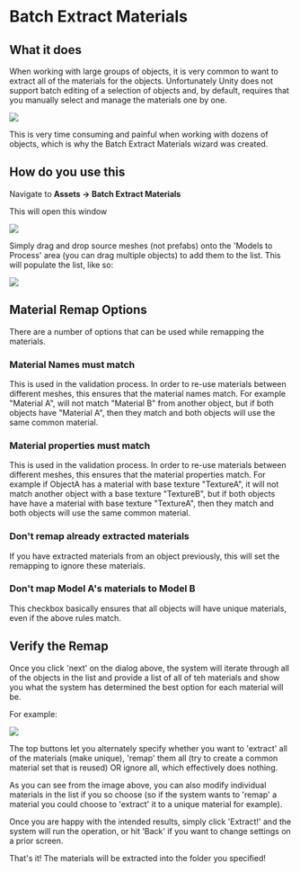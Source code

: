# Batch Extract Materials

## What it does

When working with large groups of objects, it is very common to want to extract all of the materials for the objects. Unfortunately Unity does not support batch editing of a selection of objects and, by default, requires that you manually select and manage the materials one by one.

![](../Images/materialmultiedit.png)

This is very time consuming and painful when working with dozens of objects, which is why the Batch Extract Materials wizard was created.

## How do you use this

Navigate to **Assets -> Batch Extract Materials**

This will open this window

![](../Images/BatchExtractWindow.png)

Simply drag and drop source meshes (not prefabs) onto the 'Models to Process' area (you can drag multiple objects) to add them to the list. This will populate the list, like so:

![](../Images/MultipleObjectsBatchMaterial.png)

## Material Remap Options

There are a number of options that can be used while remapping the materials.

### Material Names must match

This is used in the validation process. In order to re-use materials between different meshes, this ensures that the material names match. For example "Material A", will not match "Material B" from another object, but if both objects have "Material A", then they match and both objects will use the same common material.

### Material properties must match

This is used in the validation process. In order to re-use materials between different meshes, this ensures that the material properties match. For example if ObjectA has a material with base texture "TextureA", it will not match another object with a base texture "TextureB", but if both objects have have a material with base texture "TextureA", then they match and both objects will use the same common material. 

### Don't remap already extracted materials

If you have extracted materials from an object previously, this will set the remapping to ignore these materials.

### Don't map Model A's materials to Model B

This checkbox basically ensures that all objects will have unique materials, even if the above rules match. 

## Verify the Remap

Once you click 'next' on the dialog above, the system will iterate through all of the objects in the list and provide a list of all of teh materials and show you what the system has determined the best option for each material will be.

For example:

![](../Images/VerifyExtractMaterials.png)

The top buttons let you alternately specify whether you want to 'extract' all of the materials (make unique), 'remap' them all (try to create a common material set that is reused) OR ignore all, which effectively does nothing.

As you can see from the image above, you can also modify individual materials in the list if you so choose (so if the system wants to 'remap' a material you could choose to 'extract' it to a unique material for example).

Once you are happy with the intended results, simply click 'Extract!' and the system will run the operation, or hit 'Back' if you want to change settings on a prior screen.

That's it! The materials will be extracted into the folder you specified!
